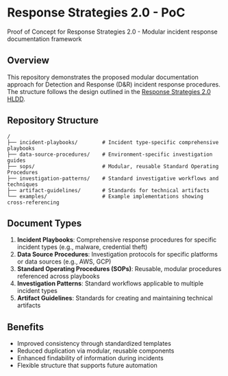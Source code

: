 # Response Strategies 2.0 - PoC

Proof of Concept for Response Strategies 2.0 - Modular incident response documentation framework

## Overview

This repository demonstrates the proposed modular documentation approach for Detection and Response (D&R) incident response procedures. The structure follows the design outlined in the [Response Strategies 2.0 HLDD](response-stratigies-2.0.md).

## Repository Structure

```
/
├── incident-playbooks/        # Incident type-specific comprehensive playbooks
├── data-source-procedures/    # Environment-specific investigation guides
├── sops/                      # Modular, reusable Standard Operating Procedures
├── investigation-patterns/    # Standard investigative workflows and techniques
├── artifact-guidelines/       # Standards for technical artifacts
└── examples/                  # Example implementations showing cross-referencing
```

## Document Types

1. **Incident Playbooks**: Comprehensive response procedures for specific incident types (e.g., malware, credential theft)
2. **Data Source Procedures**: Investigation protocols for specific platforms or data sources (e.g., AWS, GCP)
3. **Standard Operating Procedures (SOPs)**: Reusable, modular procedures referenced across playbooks
4. **Investigation Patterns**: Standard workflows applicable to multiple incident types
5. **Artifact Guidelines**: Standards for creating and maintaining technical artifacts

## Benefits

- Improved consistency through standardized templates
- Reduced duplication via modular, reusable components
- Enhanced findability of information during incidents
- Flexible structure that supports future automation